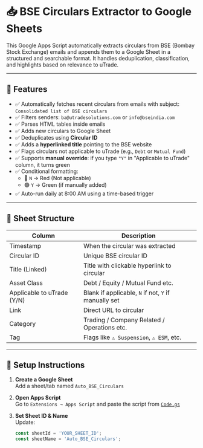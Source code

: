 # 📥 BSE Circulars Extractor to Google Sheets

This Google Apps Script automatically extracts circulars from BSE (Bombay Stock Exchange) emails and appends them to a Google Sheet in a structured and searchable format. It handles deduplication, classification, and highlights based on relevance to uTrade.

---

## 🚀 Features

- ✅ Automatically fetches recent circulars from emails with subject:  
  `Consolidated list of BSE circulars`
- ✅ Filters senders: `ba@utradesolutions.com` or `info@bseindia.com`
- ✅ Parses HTML tables inside emails
- ✅ Adds new circulars to Google Sheet
- ✅ Deduplicates using **Circular ID**
- ✅ Adds a **hyperlinked title** pointing to the BSE website
- ✅ Flags circulars not applicable to uTrade (e.g., `Debt` or `Mutual Fund`)
- ✅ Supports **manual override**: if you type `"Y"` in "Applicable to uTrade" column, it turns green
- ✅ Conditional formatting:
  - 🔴 `N` → Red (Not applicable)
  - 🟢 `Y` → Green (if manually added)
- ✅ Auto-run daily at 8:00 AM using a time-based trigger

---

## 📄 Sheet Structure

| Column                      | Description                                        |
|----------------------------|----------------------------------------------------|
| Timestamp                  | When the circular was extracted                    |
| Circular ID                | Unique BSE circular ID                             |
| Title (Linked)             | Title with clickable hyperlink to circular         |
| Asset Class                | Debt / Equity / Mutual Fund etc.                   |
| Applicable to uTrade (Y/N) | Blank if applicable, `N` if not, `Y` if manually set |
| Link                       | Direct URL to circular                             |
| Category                   | Trading / Company Related / Operations etc.        |
| Tag                        | Flags like `⚠️ Suspension`, `⚠️ ESM`, etc.         |

---

## 🔧 Setup Instructions

1. **Create a Google Sheet**  
   Add a sheet/tab named `Auto_BSE_Circulars`

2. **Open Apps Script**  
   Go to `Extensions → Apps Script` and paste the script from [`Code.gs`](./Code.gs)

3. **Set Sheet ID & Name**  
   Update:
   ```js
   const sheetId = 'YOUR_SHEET_ID';
   const sheetName = 'Auto_BSE_Circulars';
